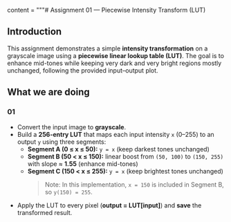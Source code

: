 content = """# Assignment 01 — Piecewise Intensity Transform (LUT)

## Introduction

This assignment demonstrates a simple **intensity transformation** on a grayscale image using a **piecewise linear lookup table (LUT)**. The goal is to enhance mid-tones while keeping very dark and very bright regions mostly unchanged, following the provided input–output plot.

## What we are doing

### 01
- Convert the input image to **grayscale**.
- Build a **256-entry LUT** that maps each input intensity `x` (0–255) to an output `y` using three segments:
  - **Segment A (0 ≤ x ≤ 50):** `y = x` (keep darkest tones unchanged)
  - **Segment B (50 < x ≤ 150):** linear boost from `(50, 100)` to `(150, 255)` with slope ≈ **1.55** (enhance mid-tones)
  - **Segment C (150 < x ≤ 255):** `y = x` (keep brightest tones unchanged)
    > Note: In this implementation, `x = 150` is included in Segment B, so `y(150) = 255`.
- Apply the LUT to every pixel (**output = LUT[input]**) and **save** the transformed result.
